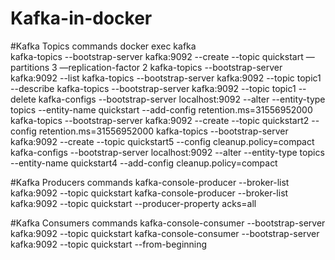 # Kafka-in-docker

#Kafka Topics commands
docker exec kafka \
kafka-topics --bootstrap-server kafka:9092 --create --topic quickstart —partitions 3 —replication-factor 2
kafka-topics --bootstrap-server kafka:9092 --list
kafka-topics --bootstrap-server kafka:9092 --topic topic1 --describe
kafka-topics --bootstrap-server kafka:9092 --topic topic1 --delete
kafka-configs --bootstrap-server localhost:9092 --alter --entity-type topics --entity-name quickstart --add-config retention.ms=31556952000
kafka-topics --bootstrap-server kafka:9092 --create --topic quickstart2  --config retention.ms=31556952000
kafka-topics --bootstrap-server kafka:9092 --create --topic quickstart5  --config cleanup.policy=compact
kafka-configs --bootstrap-server localhost:9092 --alter --entity-type topics --entity-name quickstart4 --add-config cleanup.policy=compact

#Kafka Producers commands
kafka-console-producer --broker-list kafka:9092 --topic quickstart
kafka-console-producer --broker-list kafka:9092 --topic quickstart --producer-property acks=all

#Kafka Consumers commands
kafka-console-consumer --bootstrap-server kafka:9092 --topic quickstart
kafka-console-consumer --bootstrap-server kafka:9092 --topic quickstart --from-beginning
